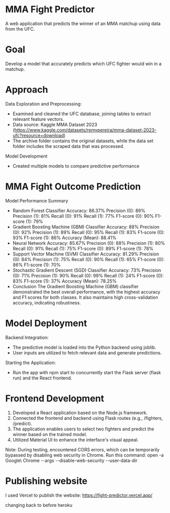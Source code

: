 # MMA Fight Predictor

A web application that predicts the winner of an MMA matchup using data from the UFC.

# Goal

Develop a model that accurately predicts which UFC fighter would win in a matchup.

# Approach

Data Exploration and Preprocessing:
 - Examined and cleaned the UFC database, joining tables to extract relevant feature vectors.
 - Data source: Kaggle MMA Dataset 2023 (https://www.kaggle.com/datasets/remypereira/mma-dataset-2023-ufc?resource=download)
 - The archive folder contains the original datasets, while the data set folder includes the scraped data that was processed.

Model Development
- Created multiple models to compare predictive performance

# MMA Fight Outcome Prediction
Model Performance Summary
- Random Forest Classifier
Accuracy: 86.37%
Precision (0): 89%
Precision (1): 81%
Recall (0): 91%
Recall (1): 77%
F1-score (0): 90%
F1-score (1): 79%
- Gradient Boosting Machine (GBM) Classifier
Accuracy: 88%
Precision (0): 92%
Precision (1): 89%
Recall (0): 95%
Recall (1): 83%
F1-score (0): 93%
F1-score (1): 86%
Accuracy (Mean): 88.41%
- Neural Network
Accuracy: 85.67%
Precision (0): 88%
Precision (1): 80%
Recall (0): 91%
Recall (1): 75%
F1-score (0): 89%
F1-score (1): 78%
- Support Vector Machine (SVM) Classifier
Accuracy: 81.29%
Precision (0): 84%
Precision (1): 75%
Recall (0): 90%
Recall (1): 65%
F1-score (0): 86%
F1-score (1): 70%
- Stochastic Gradient Descent (SGD) Classifier
Accuracy: 73%
Precision (0): 71%
Precision (1): 90%
Recall (0): 99%
Recall (1): 24%
F1-score (0): 83%
F1-score (1): 37%
Accuracy (Mean): 78.25%
- Conclusion
The Gradient Boosting Machine (GBM) classifier demonstrated the best overall performance, with the highest accuracy and F1 scores for both classes. It also maintains high cross-validation accuracy, indicating robustness.

# Model Deployment

Backend Integration: 
- The predictive model is loaded into the Python backend using joblib.
- User inputs are utilized to fetch relevant data and generate predictions.

Starting the Application: 
- Run the app with npm start to concurrently start the Flask server (flask run) and the React frontend.


# Frontend Development

1. Developed a React application based on the Node.js framework.
2. Connected the frontend and backend using Flask routes (e.g., /fighters, /predict).
3. The application enables users to select two fighters and predict the winner based on the trained model.
4. Utilized Material UI to enhance the interface's visual appeal.


Note: During testing, encountered CORS errors, which can be temporarily bypassed by disabling web security in Chrome. Run this command:
open -a Google\ Chrome --args --disable-web-security --user-data-dir

# Publishing website

I used Vercel to publish the website: https://fight-predictor.vercel.app/


changing back to before heroku
